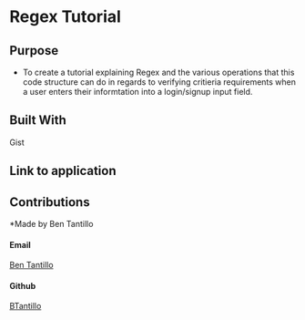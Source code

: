 # Regex Tutorial

## Purpose

* To create a tutorial explaining Regex and the various operations that this code structure can do in regards to verifying critieria requirements when a user enters their informtation into a login/signup input field. 

## Built With

<p>Gist</p>


## Link to application



## Contributions

*Made by Ben Tantillo
<p>
<h4>Email</h4>
<a href="mailto:bentantillo@gmail.com">Ben Tantillo </a>
</p>
<p>
<h4>Github</h4>
<a href="https://github.com/BTantillo">BTantillo </a>
</p>


